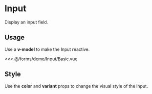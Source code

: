 <script setup>
import Basic from './demo/Input/Basic.vue';
import Style from './demo/Input/Style.vue';
import Size from './demo/Input/Size.vue';
</script>

# Input

Display an input field.

## Usage

Use a **v-model** to make the Input reactive.

<DemoContainer>
  <Basic/>
</DemoContainer>

<<< @/forms/demo/Input/Basic.vue

## Style

Use the **color** and **variant** props to change the visual style of the Input.

<DemoContainer>
  <Style/>
</DemoContainer>

<<< @/forms/demo/Input/Style.vue

Besides all the colors from the **ui.colors** object, you can also use the **white** (default) and **gray** colors with their
pre-defined variants.

## Size

Use the **size** prop to change the size of the Input.

<DemoContainer>
  <Size/>
</DemoContainer>

<<< @/forms/demo/Input/Size.vue